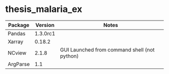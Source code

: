 # thesis_malaria_ex

|   Package  |  Version  | Notes                                       |
|------------|-----------|---------------------------------------------|
| Pandas     | 1.3.0rc1  |                                             |
| Xarray     | 0.18.2    |                                             |
| NCview     | 2.1.8     | GUI Launched from command shell (not python)|
| ArgParse   | 1.1       |                                             |
